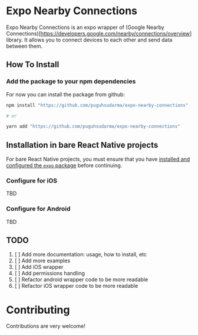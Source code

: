 # Expo Nearby Connections

Expo Nearby Connections is an expo wrapper of (Google Nearby Connections)[https://developers.google.com/nearby/connections/overview] library. It allows you to connect devices to each other and send data between them.

## How To Install

### Add the package to your npm dependencies

For now you can install the package from github:

```bash
npm install "https://github.com/puguhsudarma/expo-nearby-connections"

# or

yarn add "https://github.com/puguhsudarma/expo-nearby-connections"
```

## Installation in bare React Native projects

For bare React Native projects, you must ensure that you have [installed and configured the `expo` package](https://docs.expo.dev/bare/installing-expo-modules/) before continuing.

### Configure for iOS

TBD

### Configure for Android

TBD

## TODO

1. [ ] Add more documentation: usage, how to install, etc
2. [ ] Add more examples
3. [ ] Add iOS wrapper
4. [ ] Add permissions handling
5. [ ] Refactor android wrapper code to be more readable
6. [ ] Refactor iOS wrapper code to be more readable

# Contributing

Contributions are very welcome!
